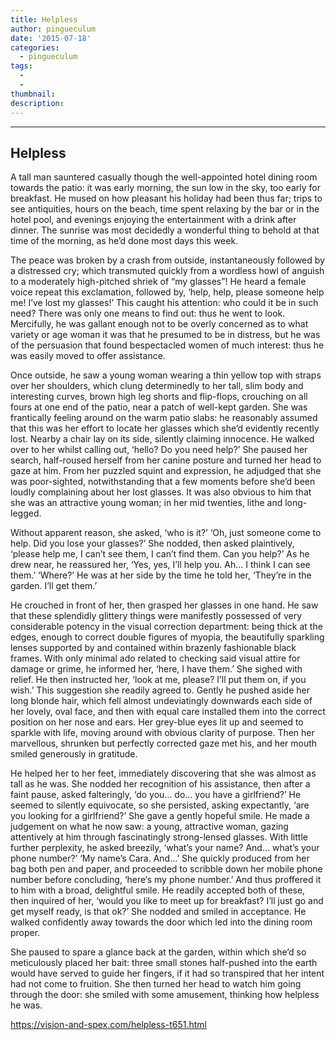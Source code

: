 ```yaml
---
title: Helpless
author: pingueculum
date: '2015-07-18'
categories:
  - pingueculum
tags:
  - 
  - 
thumbnail: 
description: 
---
```


-----------
Helpless
-----------

A tall man sauntered casually though the well-appointed hotel dining room towards the patio: it was early morning, the sun low in the sky, too early for breakfast. He mused on how pleasant his holiday had been thus far; trips to see antiquities, hours on the beach, time spent relaxing by the bar or in the hotel pool, and evenings enjoying the entertainment with a drink after dinner. The sunrise was most decidedly a wonderful thing to behold at that time of the morning, as he’d done most days this week.

The peace was broken by a crash from outside, instantaneously followed by a distressed cry; which transmuted quickly from a wordless howl of anguish to a moderately high-pitched shriek of “my glasses”! He heard a female voice repeat this exclamation, followed by, 
‘help, help, please someone help me! I’ve lost my glasses!’ 
This caught his attention: who could it be in such need? There was only one means to find out: thus he went to look. Mercifully, he was gallant enough not to be overly concerned as to what variety or age woman it was that he presumed to be in distress, but he was of the persuasion that found bespectacled women of much interest: thus he was easily moved to offer assistance.

Once outside, he saw a young woman wearing a thin yellow top with straps over her shoulders, which clung determinedly to her tall, slim body and interesting curves, brown high leg shorts and flip-flops, crouching on all fours at one end of the patio, near a patch of well-kept garden. She was frantically feeling around on the warm patio slabs: he reasonably assumed that this was her effort to locate her glasses which she’d evidently recently lost. Nearby a chair lay on its side, silently claiming innocence. He walked over to her whilst calling out,
‘hello? Do you need help?’
She paused her search, half-roused herself from her canine posture and turned her head to gaze at him. From her puzzled squint and expression, he adjudged that she was poor-sighted, notwithstanding that a few moments before she’d been loudly complaining about her lost glasses. It was also obvious to him that she was an attractive young woman; in her mid twenties, lithe and long-legged. 

Without apparent reason, she asked,
‘who is it?’
‘Oh, just someone come to help. Did you lose your glasses?’
She nodded, then asked plaintively,
‘please help me, I can’t see them, I can’t find them. Can you help?’
As he drew near, he reassured her,
‘Yes, yes, I’ll help you. Ah... I think I can see them.’
‘Where?’
He was at her side by the time he told her,
‘They’re in the garden. I’ll get them.’

He crouched in front of her, then grasped her glasses in one hand. He saw that these splendidly glittery things were manifestly possessed of very considerable potency in the visual correction department: being thick at the edges, enough to correct double figures of myopia, the beautifully sparkling lenses supported by and contained within brazenly fashionable black frames. With only minimal ado related to checking said visual attire for damage or grime, he informed her,
‘here, I have them.’
She sighed with relief. He then instructed her,
‘look at me, please? I’ll put them on, if you wish.’
This suggestion she readily agreed to. Gently he pushed aside her long blonde hair, which fell almost undeviatingly downwards each side of her lovely, oval face, and then with equal care installed them into the correct position on her nose and ears. Her grey-blue eyes lit up and seemed to sparkle with life, moving around with obvious clarity of purpose. Then her marvellous, shrunken but perfectly corrected gaze met his, and her mouth smiled generously in gratitude.

He helped her to her feet, immediately discovering that she was almost as tall as he was. She nodded her recognition of his assistance, then after a faint pause, asked falteringly,
‘do you... do... you have a girlfriend?’
He seemed to silently equivocate, so she persisted, asking expectantly,
‘are you looking for a girlfriend?’
She gave a gently hopeful smile. He made a judgement on what he now saw: a young, attractive woman, gazing attentively at him through fascinatingly strong-lensed glasses. With little further perplexity, he asked breezily,
‘what’s your name? And... what’s your phone number?’
‘My name’s Cara. And...’
She quickly produced from her bag both pen and paper, and proceeded to scribble down her mobile phone number before concluding,
‘here‘s my phone number.’
And thus proffered it to him with a broad, delightful smile. He readily accepted both of these, then inquired of her,
‘would you like to meet up for breakfast? I’ll just go and get myself ready, is that ok?’
She nodded and smiled in acceptance. He walked confidently away towards the door which led into the dining room proper.

She paused to spare a glance back at the garden, within which she’d so meticulously placed her bait: three small stones half-pushed into the earth would have served to guide her fingers, if it had so transpired that her intent had not come to fruition. She then turned her head to watch him going through the door: she smiled with some amusement, thinking how helpless he was.

https://vision-and-spex.com/helpless-t651.html
